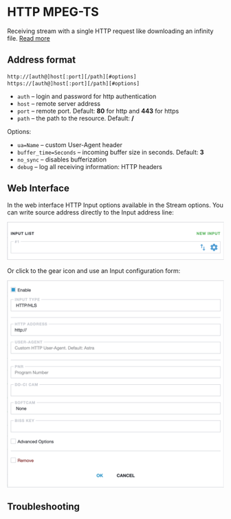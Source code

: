 # HTTP MPEG-TS

Receiving stream with a single HTTP request like downloading an infinity file. [Read more](/en/book/#/delivery/http)

## Address format

```
http://[auth@]host[:port][/path][#options]
https://[auth@]host[:port][/path][#options]
```

* `auth` – login and password for http authentication
* `host` – remote server address
* `port` – remote port. Default: **80** for http and **443** for https
* `path` – the path to the resource. Default: **/**

Options:

- `ua=Name` – custom User-Agent header
- `buffer_time=Seconds` – incoming buffer size in seconds. Default: **3**
- `no_sync` – disables bufferization
- `debug` – log all receiving information: HTTP headers

## Web Interface

In the web interface HTTP Input options available in the Stream options. You can write source address directly to the Input address line:

![Input address](input-list-696w.png ':size=696')

Or click to the gear icon and use an Input configuration form:

![HTTP Input options](http-696w.png ':size=696')

## Troubleshooting
